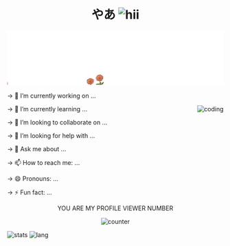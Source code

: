 <p align="center">
   <h1 align="center">やあ
   <img src="https://raw.githubusercontent.com/nixin72/nixin72/master/wave.gif" alt="hii" width="40px" height="40px">
   </h1>   
</p>
<p align="center">
   <img src="https://github.com/Manjunathravindra/afca/blob/main/ezgif.com-gif-maker.gif" alt="gif" title="gif-again">
</p>
<p>
   -> 🔭 I’m currently working on ...
</p>
<p>
   -> 🌱 I’m currently learning ...
    <img src="https://i.pinimg.com/236x/2e/84/40/2e8440a1969bef3dacf468a3d2e3d61e.jpg" alt="coding" align="right" />
</p>
<P>
   -> 👯 I’m looking to collaborate on ...
</p>
<p>
   -> 🤔 I’m looking for help with ...
</p>
<p>
   -> 💬 Ask me about ...
</p>
<p>
   -> 📫 How to reach me: ...
</p>
<p>
   -> 😄 Pronouns: ...
</p>
<p>
   -> ⚡ Fun fact: ...
</p>
<p align="center">
   YOU ARE MY PROFILE VIEWER NUMBER
 </p>
 <p align="center">
   <img src="https://profile-counter.glitch.me/Manjunathravindra/count.svg" alt="counter")
</p>
<p>
   <img src="https://github-readme-stats.vercel.app/api?username=Manjunathravindra&show_icons=true&theme=radical" alt="stats">
   <img src="https://github-readme-stats.vercel.app/api/top-langs/?username==Manjunathravindra&show_icons=true&theme=radical" alt="lang">
</p>
